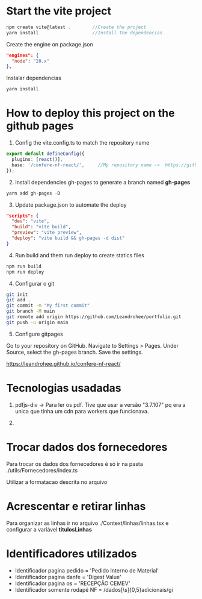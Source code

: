 # Start the vite project

```ts
npm create vite@latest .        //Create the project 
yarn install                    //Install the dependencias
```

Create the engine on package.json

```json
"engines": {
  "node": "20.x"
},
```

Instalar dependencias

```bash
yarn install
```

# How to deploy this project on the github pages

1. Config the vite.config.ts to match the repository name
```ts
export default defineConfig({
  plugins: [react()],
  base: '/confere-nf-react/',     //My repository name ->  https://github.com/Leandrohee/confere-nf-react
});
```

2. Install dependencies gh-pages to generate a branch named **gh-pages**
```ts
yarn add gh-pages -D
``` 

3. Update package.json to automate the deploy
```json
"scripts": {
  "dev": "vite",
  "build": "vite build",
  "preview": "vite preview",
  "deploy": "vite build && gh-pages -d dist"
}
```

4. Run build and them run deploy to create statics files
```bash
npm run build
npm run deploy
```

4. Configurar o git

```bash
git init
git add .
git commit -m "My first commit"
git branch -M main
git remote add origin https://github.com/Leandrohee/portfolio.git
git push -u origin main
```

5. Configure gitpages

Go to your repository on GitHub.
Navigate to Settings > Pages.
Under Source, select the gh-pages branch.
Save the settings.

https://leandrohee.github.io/confere-nf-react/


# Tecnologias usadadas

1. pdfjs-div -> Para ler os pdf. Tive que usar a versão "3.7.107" pq era a unica que tinha um cdn para workers que funcionava.

2. 


# Trocar dados dos fornecedores

Para trocar os dados dos fornecedores é só ir na pasta ./utils/Fornecedores/index.ts

Utilizar a formatacao descrita no arquivo

# Acrescentar e retirar linhas

Para organizar as linhas ir no arquivo ./Context/linhas/linhas.tsx e configurar a variável **titulosLinhas**

# Identificadores utilizados

- Identificador pagina pedido = 'Pedido Interno de Material'
- Identificador pagina danfe = 'Digest Value'  
- Identificador pagina os = 'RECEPÇÃO CEMEV' 
- Identificador somente rodapé NF = /dados[\s]{0,5}adicionais/gi